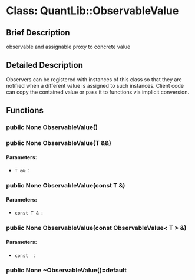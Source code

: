 # Class: QuantLib::ObservableValue

## Brief Description
observable and assignable proxy to concrete value 

## Detailed Description
Observers can be registered with instances of this class so that they are notified when a different value is assigned to such instances. Client code can copy the contained value or pass it to functions via implicit conversion. 

## Functions
### public None ObservableValue()


### public None ObservableValue(T &&)

#### Parameters:
- `T && `: 

### public None ObservableValue(const T &)

#### Parameters:
- `const T & `: 

### public None ObservableValue(const ObservableValue< T > &)

#### Parameters:
- `const  `: 

### public None ~ObservableValue()=default


